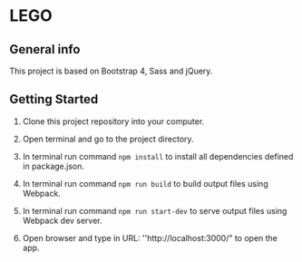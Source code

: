 # LEGO

## General info

This project is based on Bootstrap 4, Sass and jQuery. 

## Getting Started

1) Clone this project repository into your computer.

2) Open terminal and go to the project directory.

3) In terminal run command ``` npm install ``` to install all dependencies defined in package.json.

4) In terminal run command  ``` npm run build ``` to build output files using Webpack.

5) In terminal run command  ``` npm run start-dev ``` to serve output files using Webpack dev server.

6) Open browser and type in URL: ''http://localhost:3000/" to open the app.






